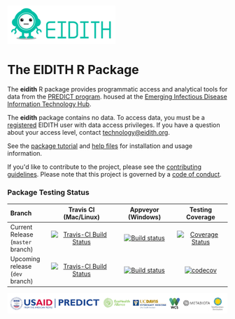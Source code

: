 
<!-- README.md is generated from README.Rmd. Please edit that file -->
![](inst/images/README-eidith-logo-2014.png)

The EIDITH R Package
====================

The **eidith** R package provides programmatic access and analytical tools for data from the [PREDICT program](http://www.vetmed.ucdavis.edu/ohi/predict/). housed at the [Emerging Infectious Disease Information Technology Hub](https://www.eidith.org/).

The **eidith** package contains no data. To access data, you must be a [registered](https://www.eidith.org/register.aspx) EIDITH user with data access privileges. If you have a question about your access level, contact <technology@eidith.org>.

See the [package tutorial](https://ecohealthalliance.github.io/eidith/articles/eidith.html) and [help files](https://ecohealthalliance.github.io/eidith/reference/index.html) for installation and usage information.

If you'd like to contribute to the project, please see the [contributing guidelines](CONTRIBUTING.md). Please note that this project is governed by a [code of conduct](CONDUCT.md).

### Package Testing Status

<table>
<colgroup>
<col width="18%" />
<col width="30%" />
<col width="26%" />
<col width="24%" />
</colgroup>
<thead>
<tr class="header">
<th align="left">Branch</th>
<th align="center">Travis CI (Mac/Linux)</th>
<th align="center">Appveyor (Windows)</th>
<th align="center">Testing Coverage</th>
</tr>
</thead>
<tbody>
<tr class="odd">
<td align="left">Current Release (<code>master</code> branch)</td>
<td align="center"><a href="https://travis-ci.org/ecohealthalliance/eidith"><img src="https://travis-ci.org/ecohealthalliance/eidith.svg?branch=master" alt="Travis-CI Build Status" /></a></td>
<td align="center"><a href="https://ci.appveyor.com/project/NoamRoss/eidith"><img src="https://ci.appveyor.com/api/projects/status/j1nsmtbqj7sr3pti?svg=true" alt="Build status" /></a></td>
<td align="center"><a href="https://codecov.io/github/ecohealthalliance/eidith/branch/master"><img src="https://img.shields.io/codecov/c/github/ecohealthalliance/eidith/master.svg" alt="Coverage Status" /></a></td>
</tr>
<tr class="even">
<td align="left">Upcoming release (<code>dev</code> branch)</td>
<td align="center"><a href="https://travis-ci.org/ecohealthalliance/eidith"><img src="https://travis-ci.org/ecohealthalliance/eidith.svg?branch=dev" alt="Travis-CI Build Status" /></a></td>
<td align="center"><a href="https://ci.appveyor.com/project/NoamRoss/eidith/branch/dev"><img src="https://ci.appveyor.com/api/projects/status/j1nsmtbqj7sr3pti/branch/dev?svg=true" alt="Build status" /></a></td>
<td align="center"><a href="https://codecov.io/gh/ecohealthalliance/eidith/branch/dev"><img src="https://codecov.io/gh/ecohealthalliance/eidith/branch/dev/graph/badge.svg" alt="codecov" /></a></td>
</tr>
</tbody>
</table>

![](inst/images/README-predictfooter.png)
